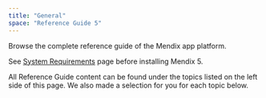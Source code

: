 ```yaml
---
title: "General"
space: "Reference Guide 5"
---
```


Browse the complete reference guide of the Mendix app platform.

See [System Requirements](System+Requirements) page before installing Mendix 5.

All Reference Guide content can be found under the topics listed on the left side of this page. We also made a selection for you for each topic below.

